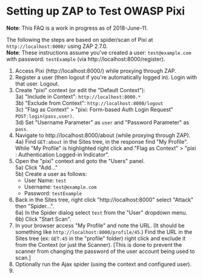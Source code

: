 # Setting up ZAP to Test OWASP Pixi

**Note**: This FAQ is a work in progress as of 2018-June-11.<br>

The following the steps are based on spider/scan of Pixi at `http://localhost:8000/` using ZAP 2.7.0.<br>
**Note**: These instructions assume you've created a user: `test@example.com` with password: `testExample` (via http://localhost:8000/register).

1) Access Pixi (http://localhost:8000/) while proxying through ZAP.
2) Register a user (then logout if you're automatically logged in). Login with that user. Logout.
3) Create "pixi" context (or edit the "Default Context"): <br>
3a) "Include in Context": `http://localhost:8000.*` <br>
3b) "Exclude from Context":  `http://localhost:8000/logout` <br>
3c) "Flag as Context" > "pixi: Form-based Auth Login Request" `POST:login(pass,user)`.<br>
3d) Set "Username Parameter" as `user` and "Password Parameter" as `pass`.<br>
4) Navigate to http://localhost:8000/about (while proxying through ZAP).<br>
4a) Find `GET:about` in the Sites tree, in the response find "My Profile". While "My Profile" is highlighted right click and "Flag as Context" > "pixi : Authentication Logged-in Indicator".
5) Open the "pixi" context and goto the "Users" panel.<br>
5a) Click "Add..."<br>
5b) Create a user as follows:
    * User Name: `test`
    * Username: `test@example.com`
    * Password: `testExample`
6) Back in the Sites tree, right click "http://localhost:8000" select "Attack" then "Spider...".<br>
6a) In the Spider dialog select `test` from the "User" dropdown menu.<br>
6b) Click "Start Scan".
7) In your browser access "My Profile" and note the URL. (It should be something like `http://localhost:8000/profile/45`.) Find the URL in the Sites tree (ex: `GET:45` in the "profile" folder) right click and exclude it from the Context (or just the Scanner). [This is done to prevent the scanner from changing the password of the user account being used to scan.]
8) Optionally run the Ajax spider (using the context and configured user).
9) 